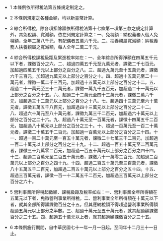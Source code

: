 * 1 本條例依所得稅法第五條規定制定之。

* 2 本條例規定之各種金額，均以新臺幣計算。

* 3 綜合所得稅，除各項扣除額依所得稅法第十七條第一項第三款之規定計算外，其免稅額、寬減額，依左列規定計算之：一、免稅額：納稅義務人個人免稅額，全年二萬八千元，有配偶者五萬六千元。二、扶養親屬寬減額：納稅義務人扶養親屬之寬減額，每人全年二萬二千元。

* 4 綜合所得稅課稅級距及累進稅率如左：一、全年綜合所得淨額在四萬五千元以下者，課徵百分之六。二、超過四萬五千元至九萬元者，課徵二千七百元，加超過四萬五千元以上部分之百分之八。三、超過九萬元至十五萬元者，課徵六千三百元，加超過九萬元以上部分之百分之十。四、超過十五萬元至二十一萬元者，課徵一萬二千三百元，加超過十五萬元以上部分之百分之十二。五、超過二十一萬元至三十二萬元者，課徵一萬九千五百元，加超過二十一萬元以上部分之百分之十五。六、超過三十二萬元至四十三萬元者，課徵三萬六千元，加超過三十二萬元以上部分之百分之十八。七、超過四十三萬元至六十萬元者，課徵五萬五千八百元，加超過四十三萬元以上部分之百分之二十二。八、超過六十萬元至八十萬元者，課徵九萬三千二百元，加超過六十萬元以上部分之百分之二十六。九、超過八十萬元至一百萬元者，課徵十四萬五千二百元，加超過八十萬元以上部分之百分之三十。十、超過一百萬元至一百二十萬元者，課徵二十萬五千二百元，加超過一百萬元以上部分之百分之三十四。十一、超過一百二十萬元至一百五十萬元者，課徵二十七萬三千二百元，加超過一百二十萬元以上部分之百分之三十九。十二、超過一百五十萬元至二百萬元者，課徵三十九萬零二百元，加超過一百五十萬元以上部分之百分之四十四。十三、超過二百萬元至二百五十萬元者，課徵六十一萬零二百元，加超過二百萬元以上部分之百分之四十九。十四、超過二百五十萬元至三百萬元者，課徵八十五萬五千二百元，加超過二百五十萬元以上部分之百分之五十四。十五、超過三百萬元者，課徵一百一十二萬五千二百元，加超過三百萬元以上部分之百分之六十。

* 5 營利事業所得稅起徵額、課稅級距及稅率如左：一、營利事業全年所得額在五萬元以下者，免徵營利事業所得稅。二、營利事業全年所得額在十萬元以下者，就其全部所得額課徵百分之十五。但其應納稅額不得超過營利事業所得額超過五萬元以上部分之半數。三、超過十萬元至五十萬元者，就其超過額課徵百分之二十五。四、超過五十萬元以上者，就其超過額課徵百分之三十五。

* 6 本條例施行期間，自中華民國七十一年一月一日起，至同年十二月三十一日止。

